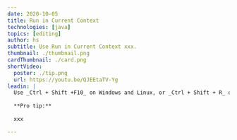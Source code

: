 ```yaml
---
date: 2020-10-05
title: Run in Current Context
technologies: [java]
topics: [editing]
author: hs
subtitle: Use Run in Current Context xxx.
thumbnail: ./thumbnail.png
cardThumbnail: ./card.png
shortVideo:
  poster: ./tip.png
  url: https://youtu.be/QJEEtaTV-Yg
leadin: |
  Use _Ctrl + Shift +F10_ on Windows and Linux, or _Ctrl + Shift + R_ on macOS to run the file in its current context. 
  
  **Pro tip:**
  
  xxx

---
```

